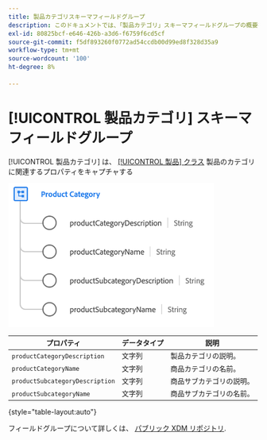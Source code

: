 ```yaml
---
title: 製品カテゴリスキーマフィールドグループ
description: このドキュメントでは、「製品カテゴリ」スキーマフィールドグループの概要を説明します。
exl-id: 80825bcf-e646-426b-a3d6-f6759f6cd5cf
source-git-commit: f5df893260f0772ad54ccdb00d99ed8f328d35a9
workflow-type: tm+mt
source-wordcount: '100'
ht-degree: 8%

---
```


# [!UICONTROL 製品カテゴリ] スキーマフィールドグループ

[!UICONTROL 製品カテゴリ] は、 [[!UICONTROL 製品] クラス](../../classes/product.md) 製品のカテゴリに関連するプロパティをキャプチャする

![](../../images/field-groups/product/product-category.png)

| プロパティ | データタイプ | 説明 |
| --- | --- | --- |
| `productCategoryDescription` | 文字列 | 製品カテゴリの説明。 |
| `productCategoryName` | 文字列 | 商品カテゴリの名前。 |
| `productSubcategoryDescription` | 文字列 | 商品サブカテゴリの説明。 |
| `productSubcategoryName` | 文字列 | 商品サブカテゴリの名前。 |

{style="table-layout:auto"}

フィールドグループについて詳しくは、 [パブリック XDM リポジトリ](https://github.com/adobe/xdm/blob/master/docs/reference/fieldgroups/product/product-category.schema.json).
